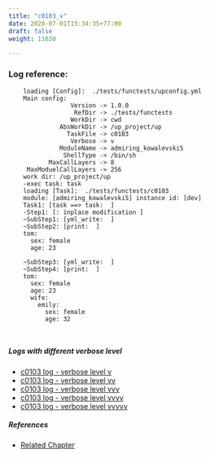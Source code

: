 ```yaml
---
title: "c0103_v"
date: 2020-07-01T15:34:35+77:00
draft: false
weight: 11030

---
```


### Log reference: <no value>

```
    loading [Config]:  ./tests/functests/upconfig.yml
    Main config:
                 Version -> 1.0.0
                  RefDir -> ./tests/functests
                 WorkDir -> cwd
              AbsWorkDir -> /up_project/up
                TaskFile -> c0103
                 Verbose -> v
              ModuleName -> admiring_kowalevski5
               ShellType -> /bin/sh
           MaxCallLayers -> 8
     MaxModuelCallLayers -> 256
    work dir: /up_project/up
    -exec task: task
    loading [Task]:  ./tests/functests/c0103
    module: [admiring_kowalevski5] instance id: [dev]
    Task1: [task ==> task:  ]
    -Step1: [: inplace modification ]
    ~SubStep1: [yml_write:  ]
    ~SubStep2: [print:  ]
    tom:
      sex: female
      age: 23
    
    ~SubStep3: [yml_write:  ]
    ~SubStep4: [print:  ]
    tom:
      sex: female
      age: 23
      wife:
        emily:
          sex: female
          age: 32
    
    
```

##### Logs with different verbose level
* [c0103 log - verbose level v](../../logs/c0103_v)
* [c0103 log - verbose level vv](../../logs/c0103_vv)
* [c0103 log - verbose level vvv](../../logs/c0103_vvv)
* [c0103 log - verbose level vvvv](../../logs/c0103_vvvv)
* [c0103 log - verbose level vvvvv](../../logs/c0103_vvvvv)

##### References
* [Related Chapter](../../cmd-func/c0103)
